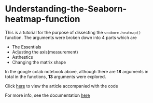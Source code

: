 # Understanding-the-Seaborn-heatmap-function

This is a tutorial for the purpose of dissecting the `seaborn.heatmap()` function.
The arguments were broken down into 4 parts which are

- The Essentials
- Adjusting the axis(measurement)
- Asthestics 
- Changing the matrix shape

In the google colab notebook above, although there are  **18** arguments in total in the functions, **13** arguments were explored.

Click [here](https://heartbeat.fritz.ai/seaborn-heatmaps-13-ways-to-customize-correlation-matrix-visualizations-f1c49c816f07) to view the article accompanied with the code

For more info, see the documentation [here](https://seaborn.pydata.org/generated/seaborn.heatmap.html)

